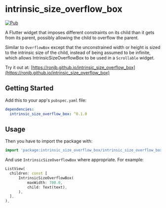 # intrinsic_size_overflow_box

[![Pub](https://img.shields.io/pub/v/intrinsic_size_overflow_box.svg)](https://pub.dev/packages/intrinsic_size_overflow_box)

A Flutter widget that imposes different constraints on its child than it gets from its parent, possibly allowing the child to overflow the parent.

Similar to `OverflowBox` except that the unconstrained width or height is sized to the intrinsic size of the child, instead of being assumed to be infinite, which allows IntrinsicSizeOverflowBox to be used in a `Scrollable` widget.

Try it out at: [https://ronjb.github.io/intrinsic_size_overflow_box](https://ronjb.github.io/intrinsic_size_overflow_box)

## Getting Started

Add this to your app's `pubspec.yaml` file:

```yaml
dependencies:
  intrinsic_size_overflow_box: ^0.1.0
```

## Usage

Then you have to import the package with:

```dart
import 'package:intrinsic_size_overflow_box/intrinsic_size_overflow_box.dart';
```

And use `IntrinsicSizeOverflowBox` where appropriate. For example:

```dart
ListView(
  children: const [
      IntrinsicSizeOverflowBox(
          maxWidth: 700.0,
          child: Text(text),
      ),
  ],
),
```
